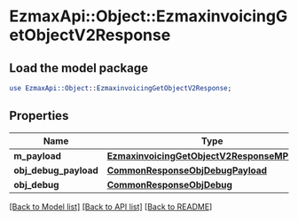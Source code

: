 # EzmaxApi::Object::EzmaxinvoicingGetObjectV2Response

## Load the model package
```perl
use EzmaxApi::Object::EzmaxinvoicingGetObjectV2Response;
```

## Properties
Name | Type | Description | Notes
------------ | ------------- | ------------- | -------------
**m_payload** | [**EzmaxinvoicingGetObjectV2ResponseMPayload**](EzmaxinvoicingGetObjectV2ResponseMPayload.md) |  | 
**obj_debug_payload** | [**CommonResponseObjDebugPayload**](CommonResponseObjDebugPayload.md) |  | [optional] 
**obj_debug** | [**CommonResponseObjDebug**](CommonResponseObjDebug.md) |  | [optional] 

[[Back to Model list]](../README.md#documentation-for-models) [[Back to API list]](../README.md#documentation-for-api-endpoints) [[Back to README]](../README.md)


